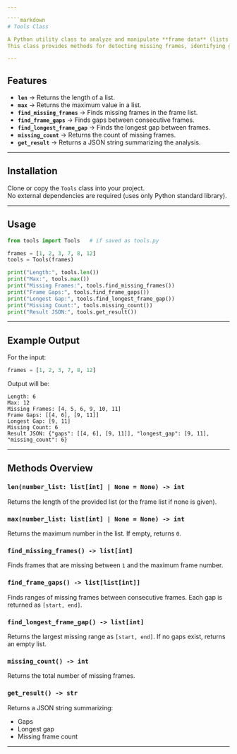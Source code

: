 ```yaml
---

````markdown
# Tools Class

A Python utility class to analyze and manipulate **frame data** (lists of integers representing frame numbers).  
This class provides methods for detecting missing frames, identifying gaps, and summarizing frame data.

---
```


## Features

- **`len`** → Returns the length of a list.
- **`max`** → Returns the maximum value in a list.
- **`find_missing_frames`** → Finds missing frames in the frame list.
- **`find_frame_gaps`** → Finds gaps between consecutive frames.
- **`find_longest_frame_gap`** → Finds the longest gap between frames.
- **`missing_count`** → Returns the count of missing frames.
- **`get_result`** → Returns a JSON string summarizing the analysis.

---

## Installation

Clone or copy the `Tools` class into your project.  
No external dependencies are required (uses only Python standard library).

---

## Usage

```python
from tools import Tools   # if saved as tools.py

frames = [1, 2, 3, 7, 8, 12]
tools = Tools(frames)

print("Length:", tools.len())  
print("Max:", tools.max())  
print("Missing Frames:", tools.find_missing_frames())  
print("Frame Gaps:", tools.find_frame_gaps())  
print("Longest Gap:", tools.find_longest_frame_gap())  
print("Missing Count:", tools.missing_count())  
print("Result JSON:", tools.get_result())
````

---

## Example Output

For the input:

```python
frames = [1, 2, 3, 7, 8, 12]
```

Output will be:

```
Length: 6
Max: 12
Missing Frames: [4, 5, 6, 9, 10, 11]
Frame Gaps: [[4, 6], [9, 11]]
Longest Gap: [9, 11]
Missing Count: 6
Result JSON: {"gaps": [[4, 6], [9, 11]], "longest_gap": [9, 11], "missing_count": 6}
```

---

## Methods Overview

### `len(number_list: list[int] | None = None) -> int`

Returns the length of the provided list (or the frame list if none is given).

### `max(number_list: list[int] | None = None) -> int`

Returns the maximum number in the list. If empty, returns `0`.

### `find_missing_frames() -> list[int]`

Finds frames that are missing between `1` and the maximum frame number.

### `find_frame_gaps() -> list[list[int]]`

Finds ranges of missing frames between consecutive frames.
Each gap is returned as `[start, end]`.

### `find_longest_frame_gap() -> list[int]`

Returns the largest missing range as `[start, end]`.
If no gaps exist, returns an empty list.

### `missing_count() -> int`

Returns the total number of missing frames.

### `get_result() -> str`

Returns a JSON string summarizing:

* Gaps
* Longest gap
* Missing frame count

---
